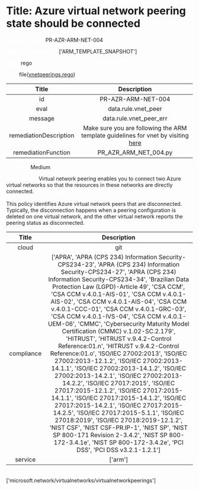 



# Title: Azure virtual network peering state should be connected


***<font color="white">Master Test Id:</font>*** PR-AZR-ARM-NET-004

***<font color="white">Master Snapshot Id:</font>*** ['ARM_TEMPLATE_SNAPSHOT']

***<font color="white">type:</font>*** rego

***<font color="white">rule:</font>*** file([vnetpeerings.rego])  
  
  
  
  

|Title|Description|
| :---: | :---: |
|id|PR-AZR-ARM-NET-004|
|eval|data.rule.vnet_peer|
|message|data.rule.vnet_peer_err|
|remediationDescription|Make sure you are following the ARM template guidelines for vnet by visiting <a href='https://docs.microsoft.com/en-us/azure/templates/microsoft.network/virtualnetworks/virtualnetworkpeerings' target='_blank'>here</a>|
|remediationFunction|PR_AZR_ARM_NET_004.py|


***<font color="white">Severity:</font>*** Medium

***<font color="white">Description:</font>*** Virtual network peering enables you to connect two Azure virtual networks so that the resources in these networks are directly connected.<br><br>This policy identifies Azure virtual network peers that are disconnected. Typically, the disconnection happens when a peering configuration is deleted on one virtual network, and the other virtual network reports the peering status as disconnected.  
  
  

|Title|Description|
| :---: | :---: |
|cloud|git|
|compliance|['APRA', 'APRA (CPS 234) Information Security-CPS234-23', 'APRA (CPS 234) Information Security-CPS234-27', 'APRA (CPS 234) Information Security-CPS234-34', 'Brazilian Data Protection Law (LGPD)-Article 49', 'CSA CCM', 'CSA CCM v.4.0.1-AIS-01', 'CSA CCM v.4.0.1-AIS-02', 'CSA CCM v.4.0.1-AIS-04', 'CSA CCM v.4.0.1-CCC-01', 'CSA CCM v.4.0.1-GRC-03', 'CSA CCM v.4.0.1-IVS-04', 'CSA CCM v.4.0.1-UEM-06', 'CMMC', 'Cybersecurity Maturity Model Certification (CMMC) v.1.02-SC.2.179', 'HITRUST', 'HITRUST v.9.4.2-Control Reference:01.n', 'HITRUST v.9.4.2-Control Reference:01.o', 'ISO/IEC 27002:2013', 'ISO/IEC 27002:2013-12.1.2', 'ISO/IEC 27002:2013-14.1.1', 'ISO/IEC 27002:2013-14.1.2', 'ISO/IEC 27002:2013-14.2.1', 'ISO/IEC 27002:2013-14.2.2', 'ISO/IEC 27017:2015', 'ISO/IEC 27017:2015-12.1.2', 'ISO/IEC 27017:2015-14.1.1', 'ISO/IEC 27017:2015-14.1.2', 'ISO/IEC 27017:2015-14.2.1', 'ISO/IEC 27017:2015-14.2.5', 'ISO/IEC 27017:2015-5.1.1', 'ISO/IEC 27018:2019', 'ISO/IEC 27018:2019-12.1.2', 'NIST CSF', 'NIST CSF-PR.IP-1', 'NIST SP', 'NIST SP 800-171 Revision 2-3.4.2', 'NIST SP 800-172-3.4.1e', 'NIST SP 800-172-3.4.2e', 'PCI DSS', 'PCI DSS v3.2.1-1.2.1']|
|service|['arm']|


***<font color="white">Resource Types:</font>*** ['microsoft.network/virtualnetworks/virtualnetworkpeerings']


[vnetpeerings.rego]: https://github.com/prancer-io/prancer-compliance-test/tree/master/azure/iac/vnetpeerings.rego
